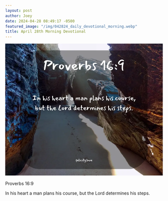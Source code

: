 ```yaml
---
layout: post
author: Joey
date: 2024-04-28 08:49:17 -0500
featured_image: "/img/042824_daily_devotional_morning.webp"
title: April 28th Morning Devotional
---
```


[![April 28th 2024 - Morning Devotional](/img/042824_daily_devotional_morning.webp)](/img/042824_daily_devotional_morning.webp)

Proverbs 16:9

In his heart a man plans his course, but the Lord determines his steps.